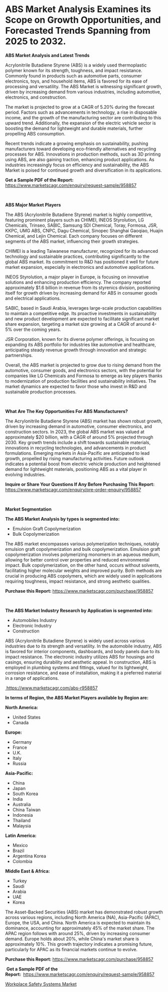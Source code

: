 <p><h1>ABS Market Analysis Examines its Scope on Growth Opportunities, and Forecasted Trends Spanning from 2025 to 2032.</h1></p><p><strong>ABS Market Analysis and Latest Trends</strong></p>
<p><p>Acrylonitrile Butadiene Styrene (ABS) is a widely used thermoplastic polymer known for its strength, toughness, and impact resistance. Commonly found in products such as automotive parts, consumer electronics, toys, and household items, ABS is favored for its ease of processing and versatility. The ABS Market is witnessing significant growth, driven by increasing demand from various industries, including automotive, electronics, and construction.</p><p>The market is projected to grow at a CAGR of 5.20% during the forecast period. Factors such as advancements in technology, a rise in disposable income, and the growth of the manufacturing sector are contributing to this upward trend. Additionally, the expansion of the electric vehicle sector is boosting the demand for lightweight and durable materials, further propelling ABS consumption. </p><p>Recent trends indicate a growing emphasis on sustainability, pushing manufacturers toward developing eco-friendly alternatives and recycling processes for ABS. Innovations in production methods, such as 3D printing using ABS, are also gaining traction, enhancing product applications. As industries increasingly focus on efficiency and sustainability, the ABS Market is poised for continued growth and diversification in its applications.</p></p>
<p><strong>Get a Sample PDF of the Report:&nbsp;</strong> <a href="https://www.marketscagr.com/enquiry/request-sample/958857?utm_campaign=3292&utm_medium=2&utm_source=Github&utm_content=ia&utm_term=08042025&utm_id=abs">https://www.marketscagr.com/enquiry/request-sample/958857</a></p>
<p>&nbsp;</p>
<p><strong>ABS Major Market Players</strong></p>
<p><p>The ABS (Acrylonitrile Butadiene Styrene) market is highly competitive, featuring prominent players such as CHIMEI, INEOS Styrolution, LG Chemicals, Trinseo, SABIC, Samsung SDI Chemical, Toray, Formosa, JSR, KKPC, UMG ABS, CNPC, Dagu Chemical, Sinopec Shanghai Gaoqiao, Huajin Chemical, and Lejin Chemical. Each company focuses on different segments of the ABS market, influencing their growth strategies.</p><p>CHIMEI is a leading Taiwanese manufacturer, recognized for its advanced technology and sustainable practices, contributing significantly to the global ABS market. Its commitment to R&D has positioned it well for future market expansion, especially in electronics and automotive applications.</p><p>INEOS Styrolution, a major player in Europe, is focusing on innovative solutions and enhancing production efficiency. The company reported approximately $1.6 billion in revenue from its styrenics division, positioning itself for growth driven by increasing demand for ABS in consumer goods and electrical applications.</p><p>SABIC, based in Saudi Arabia, leverages large-scale production capabilities to maintain a competitive edge. Its proactive investments in sustainability and new product development are expected to facilitate significant market share expansion, targeting a market size growing at a CAGR of around 4-5% over the coming years.</p><p>JSR Corporation, known for its diverse polymer offerings, is focusing on expanding its ABS portfolio for industries like automotive and healthcare, anticipating steady revenue growth through innovation and strategic partnerships.</p><p>Overall, the ABS market is projected to grow due to rising demand from the automotive, consumer goods, and electronics sectors, with the potential for companies like LG Chemicals and Formosa to emerge as key players thanks to modernization of production facilities and sustainability initiatives. The market dynamics are expected to favor those who invest in R&D and sustainable production processes.</p></p>
<p>&nbsp;</p>
<p><strong>What Are The Key Opportunities For ABS Manufacturers?</strong></p>
<p><p>The Acrylonitrile Butadiene Styrene (ABS) market has shown robust growth, driven by increasing demand in automotive, consumer electronics, and construction sectors. In 2023, the global ABS market was valued at approximately $20 billion, with a CAGR of around 5% projected through 2030. Key growth trends include a shift towards sustainable materials, innovations in recycling technologies, and advancements in product formulations. Emerging markets in Asia-Pacific are anticipated to lead growth, propelled by rising manufacturing activities. Future outlook indicates a potential boost from electric vehicle production and heightened demand for lightweight materials, positioning ABS as a vital player in evolving industries.</p></p>
<p><strong>Inquire or Share Your Questions If Any Before Purchasing This Report:</strong> <a href="https://www.marketscagr.com/enquiry/pre-order-enquiry/958857?utm_campaign=3292&utm_medium=2&utm_source=Github&utm_content=ia&utm_term=08042025&utm_id=abs">https://www.marketscagr.com/enquiry/pre-order-enquiry/958857</a></p>
<p>&nbsp;</p>
<p><strong>Market Segmentation</strong></p>
<p><strong>The ABS Market Analysis by types is segmented into:</strong></p>
<p><ul><li>Emulsion Graft Copolymerization</li><li>Bulk Copolymerization</li></ul></p>
<p><p>The ABS market encompasses various polymerization techniques, notably emulsion graft copolymerization and bulk copolymerization. Emulsion graft copolymerization involves polymerizing monomers in an aqueous medium, allowing for better control over properties and reduced environmental impact. Bulk copolymerization, on the other hand, occurs without solvents, facilitating higher molecular weights and improved purity. Both methods are crucial in producing ABS copolymers, which are widely used in applications requiring toughness, impact resistance, and strong aesthetic qualities.</p></p>
<p><strong>Purchase this Report:&nbsp;</strong><a href="https://www.marketscagr.com/purchase/958857?utm_campaign=3292&utm_medium=2&utm_source=Github&utm_content=ia&utm_term=08042025&utm_id=abs">https://www.marketscagr.com/purchase/958857</a></p>
<p>&nbsp;</p>
<p><strong>The ABS Market Industry Research by Application is segmented into:</strong></p>
<p><ul><li>Automobiles Industry</li><li>Electronic Industry</li><li>Construction</li></ul></p>
<p><p>ABS (Acrylonitrile Butadiene Styrene) is widely used across various industries due to its strength and versatility. In the automobile industry, ABS is favored for interior components, dashboards, and body panels due to its impact resistance. The electronic industry utilizes ABS for housings and casings, ensuring durability and aesthetic appeal. In construction, ABS is employed in plumbing systems and fittings, valued for its lightweight, corrosion resistance, and ease of installation, making it a preferred material in a range of applications.</p></p>
<p><a href="https://www.marketscagr.com/abs-r958857?utm_campaign=3292&utm_medium=2&utm_source=Github&utm_content=ia&utm_term=08042025&utm_id=abs">&nbsp;https://www.marketscagr.com/abs-r958857</a></p>
<p><strong>In terms of Region, the ABS Market Players available by Region are:</strong></p>
<p>
    <p> <strong> North America: </strong>
        <ul>
            <li>United States</li>
            <li>Canada</li>
        </ul>
        </p> 
    <p> <strong> Europe: </strong>
        <ul>
            <li>Germany</li>
            <li>France</li>
            <li>U.K.</li>
            <li>Italy</li>
            <li>Russia</li>
        </ul>
        </p> 
    <p> <strong> Asia-Pacific: </strong>
        <ul>
            <li>China</li>
            <li>Japan</li>
            <li>South Korea</li>
            <li>India</li>
            <li>Australia</li>
            <li>China Taiwan</li>
            <li>Indonesia</li>
            <li>Thailand</li>
            <li>Malaysia</li>
        </ul>
        </p> 
    <p> <strong> Latin America: </strong>
        <ul>
            <li>Mexico</li>
            <li>Brazil</li>
            <li>Argentina Korea</li>
            <li>Colombia</li>
        </ul>
        </p> 
    <p> <strong> Middle East & Africa: </strong>
        <ul>
            <li>Turkey</li>
            <li>Saudi</li>
            <li>Arabia</li>
            <li>UAE</li>
            <li>Korea</li>
        </ul>
    </p>
    </p>
<p><p>The Asset-Backed Securities (ABS) market has demonstrated robust growth across various regions, including North America (NA), Asia-Pacific (APAC), Europe, the USA, and China. North America is expected to maintain its dominance, accounting for approximately 45% of the market share. The APAC region follows with around 25%, driven by increasing consumer demand. Europe holds about 20%, while China's market share is approximately 10%. This growth trajectory indicates a promising future, particularly for APAC as its financial markets continue to evolve.</p></p>
<p><strong>Purchase this Report: </strong><a href="https://www.marketscagr.com/purchase/958857?utm_campaign=3292&utm_medium=2&utm_source=Github&utm_content=ia&utm_term=08042025&utm_id=abs">https://www.marketscagr.com/purchase/958857</a></p>
<p>&nbsp;<strong>Get a Sample PDF of the Report:&nbsp;&nbsp;</strong><a href="https://www.marketscagr.com/enquiry/request-sample/958857?utm_campaign=3292&utm_medium=2&utm_source=Github&utm_content=ia&utm_term=08042025&utm_id=abs">https://www.marketscagr.com/enquiry/request-sample/958857</a></p>
<p><strong></strong></p>
<p><p><a href="https://github.com/stickkinkel/Market-Research-Report-List-1/blob/main/workplace-safety-systems-market.md?utm_campaign=3292&utm_medium=2&utm_source=Github&utm_content=ia&utm_term=08042025&utm_id=abs">Workplace Safety Systems Market</a></p></p>